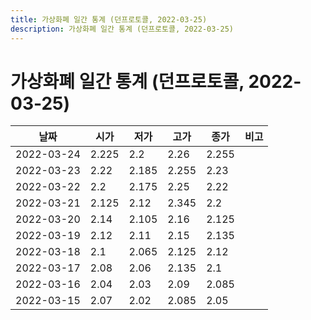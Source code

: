 ```yaml
---
title: 가상화폐 일간 통계 (던프로토콜, 2022-03-25)
description: 가상화폐 일간 통계 (던프로토콜, 2022-03-25)
---
```


가상화폐 일간 통계 (던프로토콜, 2022-03-25)
===

|날짜|시가|저가|고가|종가|비고|
|--|--|--|--|--|--|
|2022-03-24|2.225|2.2|2.26|2.255|    |
|2022-03-23|2.22|2.185|2.255|2.23|    |
|2022-03-22|2.2|2.175|2.25|2.22|    |
|2022-03-21|2.125|2.12|2.345|2.2|    |
|2022-03-20|2.14|2.105|2.16|2.125|    |
|2022-03-19|2.12|2.11|2.15|2.135|    |
|2022-03-18|2.1|2.065|2.125|2.12|    |
|2022-03-17|2.08|2.06|2.135|2.1|    |
|2022-03-16|2.04|2.03|2.09|2.085|    |
|2022-03-15|2.07|2.02|2.085|2.05|    |
